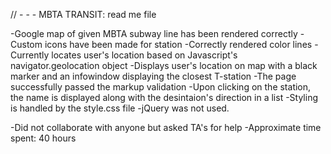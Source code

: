 // - - - MBTA TRANSIT: read me file

-Google map of given MBTA subway line has been rendered correctly
-Custom icons have been made for station
-Correctly rendered color lines
-Currently locates user's location based on Javascript's navigator.geolocation object
-Displays user's location on map with a black marker and an infowindow displaying
the closest T-station
-The page successfully passed the markup validation
-Upon clicking on the station, the name is displayed along with the desintaion's direction in a list
-Styling is handled by the style.css file
-jQuery was not used.



-Did not collaborate with anyone but asked TA's for help
-Approximate time spent: 40 hours